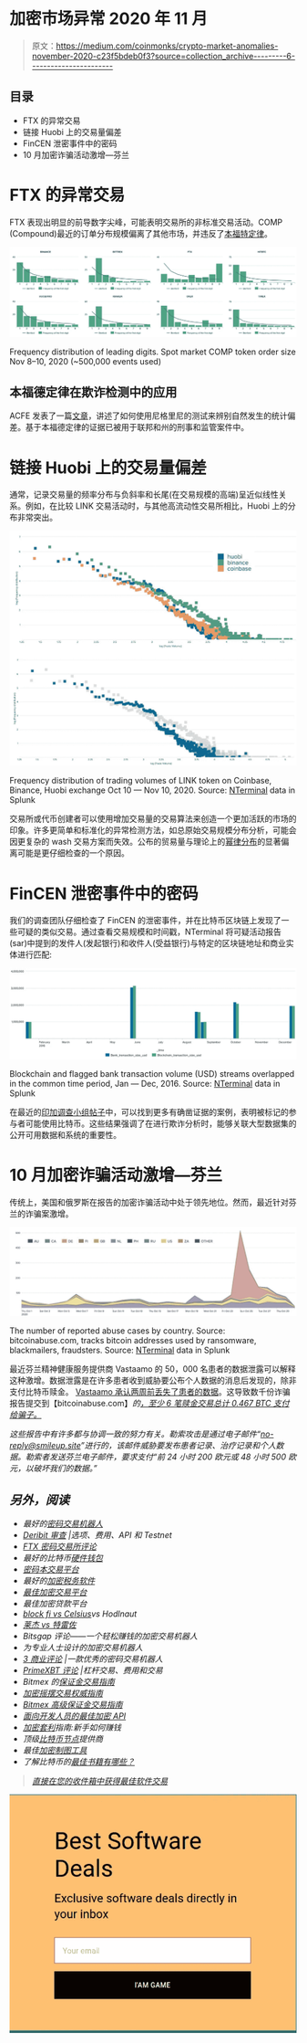 # 加密市场异常 2020 年 11 月

> 原文：<https://medium.com/coinmonks/crypto-market-anomalies-november-2020-c23f5bdeb0f3?source=collection_archive---------6----------------------->

## 目录

*   FTX 的异常交易
*   链接 Huobi 上的交易量偏差
*   FinCEN 泄密事件中的密码
*   10 月加密诈骗活动激增—芬兰

# FTX 的异常交易

FTX 表现出明显的前导数字尖峰，可能表明交易所的非标准交易活动。COMP (Compound)最近的订单分布规模偏离了其他市场，并违反了[本福特定律](https://en.wikipedia.org/wiki/Benford%27s_law)。

![](img/0f142340b8d9e171c0151a97c6d65adf.png)

Frequency distribution of leading digits. Spot market COMP token order size Nov 8–10, 2020 (~500,000 events used)

## 本福德定律在欺诈检测中的应用

ACFE 发表了一篇[文章](https://www.acfe.com/uploadedFiles/Shared_Content/Products/Self-Study_CPE/UsingBenfordsLaw_2018_final_extract.pdf)，讲述了如何使用尼格里尼的测试来辨别自然发生的统计偏差。基于本福德定律的证据已被用于联邦和州的刑事和监管案件中。

# 链接 Huobi 上的交易量偏差

通常，记录交易量的频率分布与负斜率和长尾(在交易规模的高端)呈近似线性关系。例如，在比较 LINK 交易活动时，与其他高流动性交易所相比，Huobi 上的分布非常突出。

![](img/711c571c4dce16a44221903ca65e98d0.png)

Frequency distribution of trading volumes of LINK token on Coinbase, Binance, Huobi exchange Oct 10 — Nov 10, 2020\. Source: [NTerminal](https://www.nterminal.com/) data in Splunk

交易所或代币创建者可以使用增加交易量的交易算法来创造一个更加活跃的市场的印象。许多更简单和标准化的异常检测方法，如总原始交易规模分布分析，可能会因更复杂的 wash 交易方案而失效。公布的贸易量与理论上的[幂律分布](https://image.tokeninsight.com/upload/levelPdf/2019-Q3-Crypto-Exchange-Wash-Trading-Research.pdf)的显著偏离可能是更仔细检查的一个原因。

# FinCEN 泄密事件中的密码

我们的调查团队仔细检查了 FinCEN 的泄密事件，并在比特币区块链上发现了一些可疑的类似交易。通过查看交易规模和时间戳，NTerminal 将可疑活动报告(sar)中提到的发件人(发起银行)和收件人(受益银行)与特定的区块链地址和商业实体进行匹配:

![](img/b7985c2536cc0ff248232eac0b5bff85.png)

Blockchain and flagged bank transaction volume (USD) streams overlapped in the common time period, Jan — Dec, 2016\. Source: [NTerminal](https://www.nterminal.com/) data in Splunk

在最近的[印加调查小组帖子](/incas/crypto-in-the-fincen-leak-66ab105a16d)中，可以找到更多有确凿证据的案例，表明被标记的参与者可能使用比特币。这些结果强调了在进行欺诈分析时，能够关联大型数据集的公开可用数据和系统的重要性。

# 10 月加密诈骗活动激增—芬兰

传统上，美国和俄罗斯在报告的加密诈骗活动中处于领先地位。然而，最近针对芬兰的诈骗案激增。

![](img/84bc3073bc69c7afd23e139faea7a1d0.png)

The number of reported abuse cases by country. Source: bitcoinabuse.com, tracks bitcoin addresses used by ransomware, blackmailers, fraudsters. Source: [NTerminal](https://www.nterminal.com/) data in Splunk

最近芬兰精神健康服务提供商 Vastaamo 的 50，000 名患者的数据泄露可以解释这种激增。数据泄露是在许多患者收到威胁要公布个人数据的消息后发现的，除非支付比特币赎金。 [Vastaamo 承认两周前丢失了患者的数据](https://www.theguardian.com/world/2020/oct/26/tens-of-thousands-psychotherapy-records-hacked-in-finland)。这导致数千份诈骗报告提交到【bitcoinabuse.com】*的[，至少 6 笔赎金交易总计 0.467 BTC 支付给骗子。](https://www.bitcoinabuse.com/)*

*这些报告中有许多都与协调一致的努力有关。勒索攻击是通过电子邮件“no-reply@smileup.site”进行的，该邮件威胁要发布患者记录、治疗记录和个人数据。勒索者发送芬兰电子邮件，要求支付“前 24 小时 200 欧元或 48 小时 500 欧元，以破坏我们的数据。”*

## *另外，阅读*

*   *最好的[密码交易机器人](/coinmonks/crypto-trading-bot-c2ffce8acb2a)*
*   *[Deribit 审查](/coinmonks/deribit-review-options-fees-apis-and-testnet-2ca16c4bbdb2) |选项、费用、API 和 Testnet*
*   *[FTX 密码交易所评论](/coinmonks/ftx-crypto-exchange-review-53664ac1198f)*
*   *最好的比特币[硬件钱包](/coinmonks/the-best-cryptocurrency-hardware-wallets-of-2020-e28b1c124069?source=friends_link&sk=324dd9ff8556ab578d71e7ad7658ad7c)*
*   *[密码本交易平台](/coinmonks/top-10-crypto-copy-trading-platforms-for-beginners-d0c37c7d698c)*
*   *最好的[加密税务软件](/coinmonks/best-crypto-tax-tool-for-my-money-72d4b430816b)*
*   *[最佳加密交易平台](/coinmonks/the-best-crypto-trading-platforms-in-2020-the-definitive-guide-updated-c72f8b874555)*
*   *最佳加密贷款平台*
*   *[block fi vs Celsius](/coinmonks/blockfi-vs-celsius-vs-hodlnaut-8a1cc8c26630)vs Hodlnaut*
*   *[莱杰 vs 特雷佐](/coinmonks/ledger-vs-trezor-best-hardware-wallet-to-secure-cryptocurrency-22c7a3fd391e)*
*   *Bitsgap 评论——一个轻松赚钱的加密交易机器人*
*   *为专业人士设计的加密交易机器人*
*   *[3 商业评论](https://blog.coincodecap.com/3commas-review-an-excellent-crypto-trading-bot) |一款优秀的密码交易机器人*
*   *[PrimeXBT 评论](/coinmonks/primexbt-review-88e0815be858) |杠杆交易、费用和交易*
*   *Bitmex 的[保证金交易指南](/coinmonks/the-idiots-guide-to-margin-trading-on-bitmex-dbbd7742c6fc?source=friends_link&sk=7bfa99d2a181142510c8442c8ddb0786)*
*   *[加密摇摆交易权威指南](/coinmonks/the-definitive-guide-to-crypto-swing-trading-7e4af6496d4d?source=friends_link&sk=70448050bd9323b42f63bfc0bb1e60d1)*
*   *[Bitmex 高级保证金交易指南](/coinmonks/bitmex-advanced-margin-trading-guide-2270c195ce25?source=friends_link&sk=1d986cca731f5084b9a2db4a4bc4a7ad)*
*   *[面向开发人员的最佳加密 API](/coinmonks/best-crypto-apis-for-developers-5efe3a597a9f)*
*   *[加密套利](/coinmonks/crypto-arbitrage-guide-how-to-make-money-as-a-beginner-62bfe5c868f6)指南:新手如何赚钱*
*   *顶级[比特币节点](https://blog.coincodecap.com/bitcoin-node-solutions)提供商*
*   *最佳[加密制图工具](/coinmonks/what-are-the-best-charting-platforms-for-cryptocurrency-trading-85aade584d80)*
*   *了解比特币的[最佳书籍有哪些？](/coinmonks/what-are-the-best-books-to-learn-bitcoin-409aeb9aff4b)*

> *[直接在您的收件箱中获得最佳软件交易](https://coincodecap.com?utm_source=coinmonks)*

*[![](img/160ce73bd06d46c2250251e7d5969f9d.png)](https://coincodecap.com?utm_source=coinmonks)*